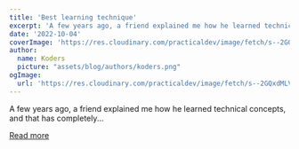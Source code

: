 ```yaml
---
title: 'Best learning technique'
excerpt: 'A few years ago, a friend explained me how he learned technical concepts, and that has completely...'
date: '2022-10-04'
coverImage: 'https://res.cloudinary.com/practicaldev/image/fetch/s--2GQxdMLV--/c_imagga_scale,f_auto,fl_progressive,h_420,q_auto,w_1000/https://dev-to-uploads.s3.amazonaws.com/uploads/articles/46jrs03846qbam7vxejr.jpg'
author:
  name: Koders
  picture: "assets/blog/authors/koders.png"
ogImage:
  url: 'https://res.cloudinary.com/practicaldev/image/fetch/s--2GQxdMLV--/c_imagga_scale,f_auto,fl_progressive,h_420,q_auto,w_1000/https://dev-to-uploads.s3.amazonaws.com/uploads/articles/46jrs03846qbam7vxejr.jpg'
---
```


A few years ago, a friend explained me how he learned technical concepts, and that has completely...

[Read more](https://dev.to/lazerg/best-learning-technique-n1m)
